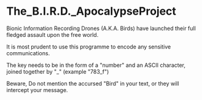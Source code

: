 # The_B.I.R.D._ApocalypseProject

Bionic Information Recording Drones (A.K.A. Birds) have launched their full fledged assault upon the free world.

It is most prudent to use this programme to encode any sensitive communications. 

The key needs to be in the form of a "number" and an ASCII character, joined together by "_" (example "783_f")

Beware, Do not mention the accursed "Bird" in your text, or they will intercept your message. 
